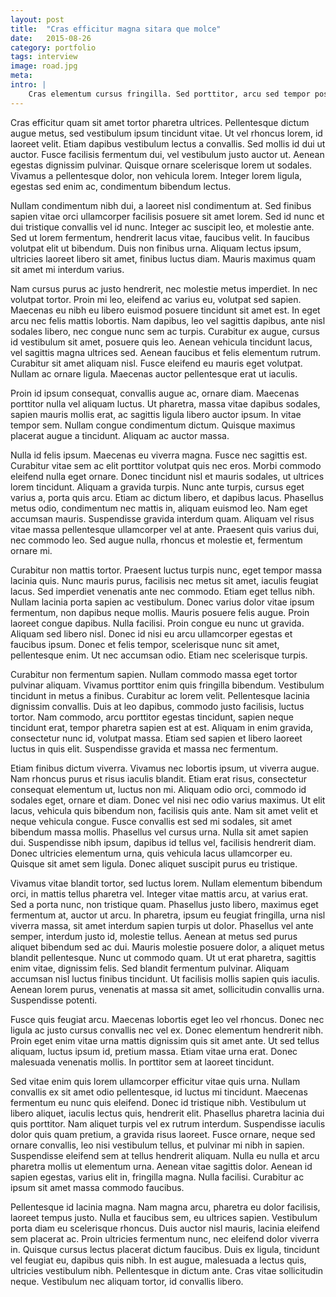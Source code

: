 ```yaml
---
layout: post
title:  "Cras efficitur magna sitara que molce"
date:   2015-08-26
category: portfolio
tags: interview
image: road.jpg
meta:
intro: |
    Cras elementum cursus fringilla. Sed porttitor, arcu sed tempor posuere, lorem orci rhoncus dui, euismod fringilla metus felis vitae elit. Morbi vel neque id ante dapibus finibus non rhoncus lectus. Mauris id malesuada turpis. Curabitur id posuere mi. Aenean ligula elit, vestibulum ut pellentesque sed, elementum a nisi. Sed in ligula mi. Nullam ac purus a metus lobortis facilisis et id neque. Duis mattis arcu ut justo pulvinar ornare. Aenean rutrum, neque ac venenatis sodales, tortor est aliquet tellus, aliquam cursus magna dui vitae risus.
---
```

Cras efficitur quam sit amet tortor pharetra ultrices. Pellentesque dictum augue metus, sed vestibulum ipsum tincidunt vitae. Ut vel rhoncus lorem, id laoreet velit. Etiam dapibus vestibulum lectus a convallis. Sed mollis id dui ut auctor. Fusce facilisis fermentum dui, vel vestibulum justo auctor ut. Aenean egestas dignissim pulvinar. Quisque ornare scelerisque lorem ut sodales. Vivamus a pellentesque dolor, non vehicula lorem. Integer lorem ligula, egestas sed enim ac, condimentum bibendum lectus.

Nullam condimentum nibh dui, a laoreet nisl condimentum at. Sed finibus sapien vitae orci ullamcorper facilisis posuere sit amet lorem. Sed id nunc et dui tristique convallis vel id nunc. Integer ac suscipit leo, et molestie ante. Sed ut lorem fermentum, hendrerit lacus vitae, faucibus velit. In faucibus volutpat elit ut bibendum. Duis non finibus urna. Aliquam lectus ipsum, ultricies laoreet libero sit amet, finibus luctus diam. Mauris maximus quam sit amet mi interdum varius.

Nam cursus purus ac justo hendrerit, nec molestie metus imperdiet. In nec volutpat tortor. Proin mi leo, eleifend ac varius eu, volutpat sed sapien. Maecenas eu nibh eu libero euismod posuere tincidunt sit amet est. In eget arcu nec felis mattis lobortis. Nam dapibus, leo vel sagittis dapibus, ante nisl sodales libero, nec congue nunc sem ac turpis. Curabitur ex augue, cursus id vestibulum sit amet, posuere quis leo. Aenean vehicula tincidunt lacus, vel sagittis magna ultrices sed. Aenean faucibus et felis elementum rutrum. Curabitur sit amet aliquam nisl. Fusce eleifend eu mauris eget volutpat. Nullam ac ornare ligula. Maecenas auctor pellentesque erat ut iaculis.

Proin id ipsum consequat, convallis augue ac, ornare diam. Maecenas porttitor nulla vel aliquam luctus. Ut pharetra, massa vitae dapibus sodales, sapien mauris mollis erat, ac sagittis ligula libero auctor ipsum. In vitae tempor sem. Nullam congue condimentum dictum. Quisque maximus placerat augue a tincidunt. Aliquam ac auctor massa.

Nulla id felis ipsum. Maecenas eu viverra magna. Fusce nec sagittis est. Curabitur vitae sem ac elit porttitor volutpat quis nec eros. Morbi commodo eleifend nulla eget ornare. Donec tincidunt nisl et mauris sodales, ut ultrices lorem tincidunt. Aliquam a gravida turpis. Nunc ante turpis, cursus eget varius a, porta quis arcu. Etiam ac dictum libero, et dapibus lacus. Phasellus metus odio, condimentum nec mattis in, aliquam euismod leo. Nam eget accumsan mauris. Suspendisse gravida interdum quam. Aliquam vel risus vitae massa pellentesque ullamcorper vel at ante. Praesent quis varius dui, nec commodo leo. Sed augue nulla, rhoncus et molestie et, fermentum ornare mi.

Curabitur non mattis tortor. Praesent luctus turpis nunc, eget tempor massa lacinia quis. Nunc mauris purus, facilisis nec metus sit amet, iaculis feugiat lacus. Sed imperdiet venenatis ante nec commodo. Etiam eget tellus nibh. Nullam lacinia porta sapien ac vestibulum. Donec varius dolor vitae ipsum fermentum, non dapibus neque mollis. Mauris posuere felis augue. Proin laoreet congue dapibus. Nulla facilisi. Proin congue eu nunc ut gravida. Aliquam sed libero nisl. Donec id nisi eu arcu ullamcorper egestas et faucibus ipsum. Donec et felis tempor, scelerisque nunc sit amet, pellentesque enim. Ut nec accumsan odio. Etiam nec scelerisque turpis.

Curabitur non fermentum sapien. Nullam commodo massa eget tortor pulvinar aliquam. Vivamus porttitor enim quis fringilla bibendum. Vestibulum tincidunt in metus a finibus. Curabitur ac lorem velit. Pellentesque lacinia dignissim convallis. Duis at leo dapibus, commodo justo facilisis, luctus tortor. Nam commodo, arcu porttitor egestas tincidunt, sapien neque tincidunt erat, tempor pharetra sapien est at est. Aliquam in enim gravida, consectetur nunc id, volutpat massa. Etiam sed sapien et libero laoreet luctus in quis elit. Suspendisse gravida et massa nec fermentum.

Etiam finibus dictum viverra. Vivamus nec lobortis ipsum, ut viverra augue. Nam rhoncus purus et risus iaculis blandit. Etiam erat risus, consectetur consequat elementum ut, luctus non mi. Aliquam odio orci, commodo id sodales eget, ornare et diam. Donec vel nisi nec odio varius maximus. Ut elit lacus, vehicula quis bibendum non, facilisis quis ante. Nam sit amet velit et neque vehicula congue. Fusce convallis est sed mi sodales, sit amet bibendum massa mollis. Phasellus vel cursus urna. Nulla sit amet sapien dui. Suspendisse nibh ipsum, dapibus id tellus vel, facilisis hendrerit diam. Donec ultricies elementum urna, quis vehicula lacus ullamcorper eu. Quisque sit amet sem ligula. Donec aliquet suscipit purus eu tristique.

Vivamus vitae blandit tortor, sed luctus lorem. Nullam elementum bibendum orci, in mattis tellus pharetra vel. Integer vitae mattis arcu, at varius erat. Sed a porta nunc, non tristique quam. Phasellus justo libero, maximus eget fermentum at, auctor ut arcu. In pharetra, ipsum eu feugiat fringilla, urna nisl viverra massa, sit amet interdum sapien turpis ut dolor. Phasellus vel ante semper, interdum justo id, molestie tellus. Aenean at metus sed purus aliquet bibendum sed ac dui. Mauris molestie posuere dolor, a aliquet metus blandit pellentesque. Nunc ut commodo quam. Ut ut erat pharetra, sagittis enim vitae, dignissim felis. Sed blandit fermentum pulvinar. Aliquam accumsan nisl luctus finibus tincidunt. Ut facilisis mollis sapien quis iaculis. Aenean lorem purus, venenatis at massa sit amet, sollicitudin convallis urna. Suspendisse potenti.

Fusce quis feugiat arcu. Maecenas lobortis eget leo vel rhoncus. Donec nec ligula ac justo cursus convallis nec vel ex. Donec elementum hendrerit nibh. Proin eget enim vitae urna mattis dignissim quis sit amet ante. Ut sed tellus aliquam, luctus ipsum id, pretium massa. Etiam vitae urna erat. Donec malesuada venenatis mollis. In porttitor sem at laoreet tincidunt.

Sed vitae enim quis lorem ullamcorper efficitur vitae quis urna. Nullam convallis ex sit amet odio pellentesque, id luctus mi tincidunt. Maecenas fermentum eu nunc quis eleifend. Donec id tristique nibh. Vestibulum ut libero aliquet, iaculis lectus quis, hendrerit elit. Phasellus pharetra lacinia dui quis porttitor. Nam aliquet turpis vel ex rutrum interdum. Suspendisse iaculis dolor quis quam pretium, a gravida risus laoreet. Fusce ornare, neque sed ornare convallis, leo nisi vestibulum tellus, et pulvinar mi nibh in sapien. Suspendisse eleifend sem at tellus hendrerit aliquam. Nulla eu nulla et arcu pharetra mollis ut elementum urna. Aenean vitae sagittis dolor. Aenean id sapien egestas, varius elit in, fringilla magna. Nulla facilisi. Curabitur ac ipsum sit amet massa commodo faucibus.

Pellentesque id lacinia magna. Nam magna arcu, pharetra eu dolor facilisis, laoreet tempus justo. Nulla et faucibus sem, eu ultrices sapien. Vestibulum porta diam eu scelerisque rhoncus. Duis auctor nisl mauris, lacinia eleifend sem placerat ac. Proin ultricies fermentum nunc, nec eleifend dolor viverra in. Quisque cursus lectus placerat dictum faucibus. Duis ex ligula, tincidunt vel feugiat eu, dapibus quis nibh. In est augue, malesuada a lectus quis, ultricies vestibulum nibh. Pellentesque in dictum ante. Cras vitae sollicitudin neque. Vestibulum nec aliquam tortor, id convallis libero.